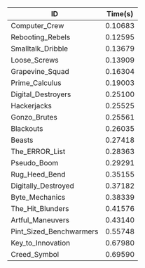 |ID|Time(s)|
|-|-|
|Computer_Crew|0.10683|
|Rebooting_Rebels|0.12595|
|Smalltalk_Dribble|0.13679|
|Loose_Screws|0.13909|
|Grapevine_Squad|0.16304|
|Prime_Calculus|0.19003|
|Digital_Destroyers|0.25100|
|Hackerjacks|0.25525|
|Gonzo_Brutes|0.25561|
|Blackouts|0.26035|
|Beasts|0.27418|
|The_ERROR_List|0.28363|
|Pseudo_Boom|0.29291|
|Rug_Heed_Bend|0.35155|
|Digitally_Destroyed|0.37182|
|Byte_Mechanics|0.38339|
|The_Hit_Blunders|0.41576|
|Artful_Maneuvers|0.43140|
|Pint_Sized_Benchwarmers|0.55748|
|Key_to_Innovation|0.67980|
|Creed_Symbol|0.69590|
